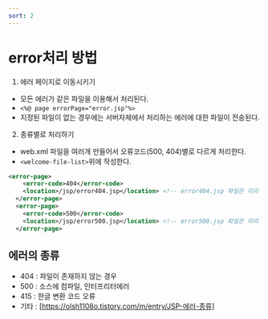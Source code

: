 ```yaml
---
sort: 2
---
```


# error처리 방법

1. 에러 페이지로 이동시키기
- 모든 에러가 같은 파일을 이용해서 처리된다.
- ```<%@ page errorPage="error.jsp"%>```
- 지정된 파일이 없는 경우에는 서버자체에서 처리하는 에러에 대한 파일이 전송된다.

2. 종류별로 처리하기
- web.xml 파일을 여러개 만들어서 오류코드(500, 404)별로 다르게 처리한다.
- ```<welcome-file-list>```위에 작성한다.

```xml
<error-page>
  	<error-code>404</error-code>
  	<location>/jsp/error404.jsp</location> <!-- error404.jsp 파일은 미리 만들어둬야 한다. -->
  </error-page>
  <error-page>
  	<error-code>500</error-code>
  	<location>/jsp/error500.jsp</location> <!-- error500.jsp 파일은 미리 만들어둬야 한다. -->
  </error-page>
```

## 에러의 종류

- 404 : 파일이 존재하지 않는 경우
- 500 : 소스에 컴파일, 인터프리터에러
- 415 : 한글 변환 코드 오류
- 기타 : [https://olsh1108o.tistory.com/m/entry/JSP-에러-종류]
